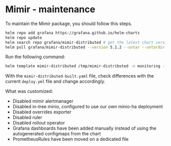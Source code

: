 # Mimir - maintenance

To maintain the Mimir package, you should follow this steps.

```bash
helm repo add grafana https://grafana.github.io/helm-charts
helm repo update
helm search repo grafana/mimir-distributed # get the latest chart version
helm pull grafana/mimir-distributed --version 5.1.2 --untar --untardir /tmp # this command will download the chart in /tmp/mimir-distributed
```

Run the following command:

```bash
helm template mimir-distributed /tmp/mimir-distributed -n monitoring --values MAINTENANCE.values.yaml > mimir-distributed-built.yaml
```

With the `mimir-distributed-built.yaml` file, check differences with the current `deploy.yml` file and change accordingly.

What was customized:

- Disabled mimir alertmanager
- Disabled in-tree minio, configured to use our own minio-ha deployment
- Disabled overrides exporter
- Disabled ruler
- Disabled rollout operator
- Grafana dashboards have been added manually instead of using the autogenerated configmaps from the chart
- PrometheusRules have been moved on a dedicated file